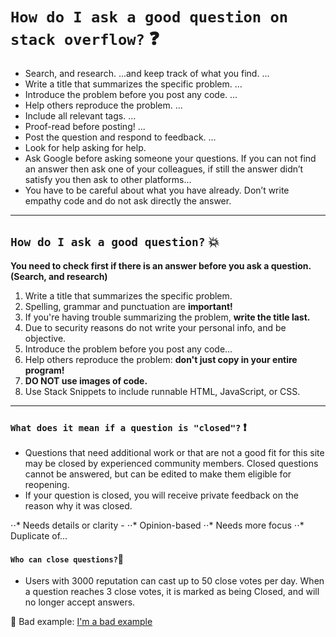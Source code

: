 
# `How do I ask a good question on stack overflow?` :question:
- Search, and research. ...and keep track of what you find. ...
- Write a title that summarizes the specific problem. ...
- Introduce the problem before you post any code. ...
- Help others reproduce the problem. ...
- Include all relevant tags. ...
- Proof-read before posting! ...
- Post the question and respond to feedback. ...
- Look for help asking for help.
- Ask Google before asking someone your questions. If you can not find an answer then ask one of your colleagues, if still the answer didn’t satisfy you then ask to other platforms…
- You have to be careful about what you have already. Don’t write empathy code and do not ask directly the answer. 

---

## `How do I ask a good question?` :boom:

**You need to check first if there is an answer before you ask a question. (Search, and research)**
1. Write a title that summarizes the specific problem.
2. Spelling, grammar and punctuation are **important!**
3. If you're having trouble summarizing the problem, **write the title last.**
4. Due to security reasons do not write your personal info, and be objective.
5. Introduce the problem before you post any code...
6. Help others reproduce the problem:  **don't just copy in your entire program!** 
7. **DO NOT use images of code.** 
8. Use Stack Snippets to include runnable HTML, JavaScript, or CSS.

---

### `What does it mean if a question is "closed"?` :exclamation:

- Questions that need additional work or that are not a good fit for this site may be closed by experienced community members. Closed questions cannot be answered, but can be edited to make them eligible for reopening. 
 - If your question is closed, you will receive private feedback on the reason why it was closed.

⋅⋅* Needs details or clarity -
⋅⋅* Opinion-based
⋅⋅* Needs more focus
⋅⋅* Duplicate of...

#### `Who can close questions?`:japanese_goblin:

- Users with 3000 reputation can cast up to 50 close votes per day. When a question reaches 3 close votes, it is marked as being Closed, and will no longer accept answers. 

:see_no_evil: Bad example: [I'm a bad example]( https://stackoverflow.com/questions/63578399/how-can-i-make-my-memory-game-cards-accessible-with-a-keyboard) 


